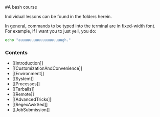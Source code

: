#A bash course

Individual lessons can be found in the folders herein.

In general, commands to be typed into the terminal are in fixed-width font.
For example, if I want you to just yell, you do:
```bash
echo "auuuuuuuuuuuuuuuuuuugh."
```

### Contents

* [[Introduction]]
* [[CustomizationAndConvenience]]
* [[Environment]]
* [[System]]
* [[Processes]]
* [[Tarballs]]
* [[Remote]]
* [[AdvancedTricks]]
* [[RegexAwkSed]]
* [[JobSubmission]]
